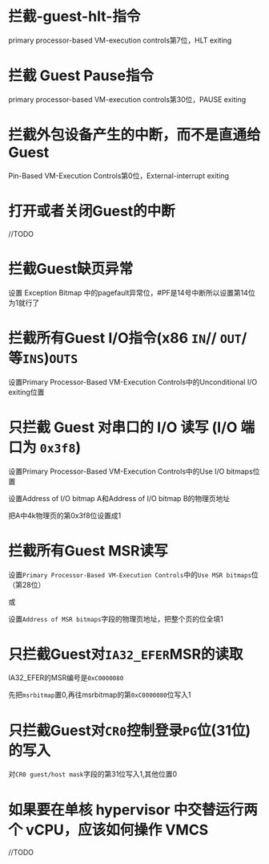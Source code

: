 # 拦截-guest-hlt-指令

primary processor-based VM-execution controls第7位，HLT exiting

# 拦截 Guest Pause指令

primary processor-based VM-execution controls第30位，PAUSE exiting

# 拦截外包设备产生的中断，而不是直通给Guest

Pin-Based VM-Execution Controls第0位，External-interrupt exiting

# 打开或者关闭Guest的中断

//TODO

# 拦截Guest缺页异常

设置 Exception Bitmap 中的pagefault异常位，#PF是14号中断所以设置第14位为1就行了

# 拦截所有Guest I/O指令(x86 `IN`// `OUT`/等`INS`)`OUTS`

设置Primary Processor-Based VM-Execution Controls中的Unconditional I/O exiting位置

# 只拦截 Guest 对串口的 I/O 读写 (I/O 端口为 `0x3f8`)

设置Primary Processor-Based VM-Execution Controls中的Use I/O bitmaps位置

设置Address of I/O bitmap A和Address of I/O bitmap B的物理页地址

把A中4k物理页的第0x3f8位设置成1

# 拦截所有Guest MSR读写

设置`Primary Processor-Based VM-Execution Controls`中的`Use MSR bitmaps`位（第28位）

或

设置`Address of MSR bitmaps`字段的物理页地址，把整个页的位全填1

# 只拦截Guest对`IA32_EFER`MSR的读取

IA32_EFER的MSR编号是`0xC0000080`

先把`msrbitmap`置0,再往msrbitmap的第`0xC0000080`位写入1

# 只拦截Guest对`CR0`控制登录`PG`位(31位)的写入

对`CR0 guest/host mask`字段的第31位写入1,其他位置0

# 如果要在单核 hypervisor 中交替运行两个 vCPU，应该如何操作 VMCS

//TODO